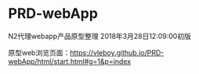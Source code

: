 ﻿# PRD-webApp
N2代理webapp产品原型整理
2018年3月28日12:09:00初版


原型web浏览页面：https://vleboy.github.io/PRD-webApp/html/start.html#g=1&p=index

